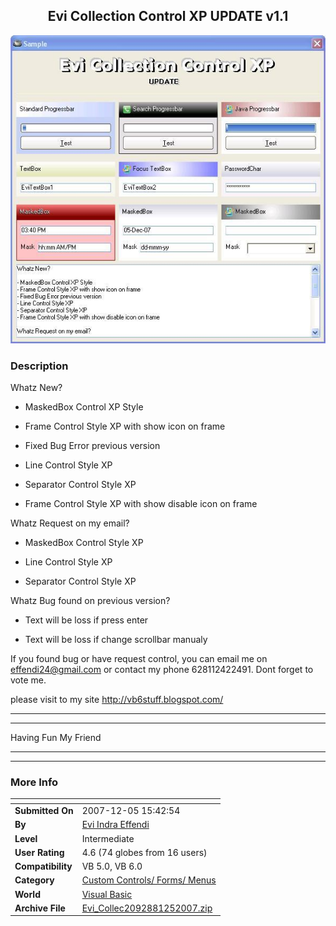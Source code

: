 ﻿<div align="center">

## Evi Collection Control XP UPDATE v1\.1

<img src="PIC20071256404151.JPG">
</div>

### Description

Whatz New?

- MaskedBox Control XP Style

- Frame Control Style XP with show icon on frame

- Fixed Bug Error previous version

- Line Control Style XP

- Separator Control Style XP

- Frame Control Style XP with show disable icon on frame

Whatz Request on my email?

- MaskedBox Control Style XP

- Line Control Style XP

- Separator Control Style XP

Whatz Bug found on previous version?

- Text will be loss if press enter

- Text will be loss if change scrollbar manualy

If you found bug or have request control, you can email me on effendi24@gmail.com or contact my phone 628112422491. Dont forget to vote me.

please visit to my site http://vb6stuff.blogspot.com/

---

----

Having Fun My Friend 

----

---
 
### More Info
 


<span>             |<span>
---                |---
**Submitted On**   |2007-12-05 15:42:54
**By**             |[Evi Indra Effendi](https://github.com/Planet-Source-Code/PSCIndex/blob/master/ByAuthor/evi-indra-effendi.md)
**Level**          |Intermediate
**User Rating**    |4.6 (74 globes from 16 users)
**Compatibility**  |VB 5\.0, VB 6\.0
**Category**       |[Custom Controls/ Forms/  Menus](https://github.com/Planet-Source-Code/PSCIndex/blob/master/ByCategory/custom-controls-forms-menus__1-4.md)
**World**          |[Visual Basic](https://github.com/Planet-Source-Code/PSCIndex/blob/master/ByWorld/visual-basic.md)
**Archive File**   |[Evi\_Collec2092881252007\.zip](https://github.com/Planet-Source-Code/evi-indra-effendi-evi-collection-control-xp-update-v1-1__1-69723/archive/master.zip)








